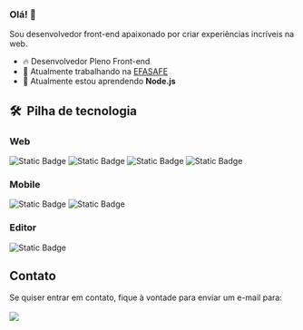 ### Olá! 👋

Sou desenvolvedor front-end apaixonado por criar experiências incríveis na web.

- 🔥 Desenvolvedor Pleno Front-end
- 🔭 Atualmente trabalhando na [EFASAFE](https://github.com/efasafe)
- 🌱 Atualmente estou aprendendo **Node.js**

## 🛠 &nbsp;Pilha de tecnologia

### Web

![Static Badge](https://img.shields.io/badge/-React?style=for-the-badge&logo=React&label=React&labelColor=%23062b4b&color=%23062b4b)
![Static Badge](https://img.shields.io/badge/-Next?style=for-the-badge&logo=Next.JS&label=NextJS&labelColor=%23062b4b&color=%23062b4b)
![Static Badge](https://img.shields.io/badge/-TypeScript?style=for-the-badge&logo=TypeScript&label=TypeScript&labelColor=%23062b4b&color=%23062b4b)
![Static Badge](https://img.shields.io/badge/-TailwindCSS?style=for-the-badge&logo=TailwindCSS&label=TailwindCSS&labelColor=%23062b4b&color=%23062b4b)

### Mobile
![Static Badge](https://img.shields.io/badge/-ReactNative?style=for-the-badge&logo=React&label=React%20Native&labelColor=%23094471&color=%23094471)
![Static Badge](https://img.shields.io/badge/-Expo?style=for-the-badge&logo=Expo&label=Expo&labelColor=%23094471&color=%23094471)

### Editor

![Static Badge](https://img.shields.io/badge/-VisualStudioCode?style=for-the-badge&logo=Visual-Studio-Code&label=Visual%20Studio%20Code&labelColor=%23062b4b&color=%23062b4b)

## Contato

<p align="left">
  Se quiser entrar em contato, fique à vontade para enviar um e-mail para:
  <br /><br />
  <a href ="https://mail.google.com/mail/u/0/?ogbl#inbox?compose=GTvVlcSGMSpDMbtgnWrpJFFppHRTKMrnCNPdKrbpHdPCNDXBCgVxJmXvwnXfPrzdKwKcDbDghtXfh"  target="_blank">
    <img src="https://img.shields.io/badge/-Gmail?style=for-the-badge&logo=Gmail&label=Gmail&labelColor=%23ffffff&color=%23ffffff" target="_blank">
  </a>
</p>

<!--
**rafael-camara/rafael-camara** is a ✨ _special_ ✨ repository appears on my GitHub profile.

Some ideas:

- 🔭 I’m currently working on ...
- 🌱 I’m currently learning ...
- 👯 I’m looking to collaborate on ...
- 🤔 I’m looking for help with ...
- 💬 Ask me about ...
- 📫 How to reach me: ...
- 😄 Pronouns: ...
- ⚡ Fun fact: ...
-->
